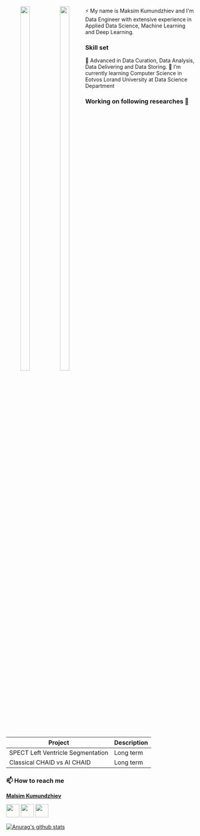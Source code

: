 <p style="float: left; font-size: 9pt; text-align: center; width: 20%; margin-right: 1%; margin-bottom: 0.5em;"><img src="https://i.pinimg.com/originals/90/1d/09/901d09f47be09180e2bc0861912b7109.gif" style="width: 50%"></p>
<p style="float: left; font-size: 9pt; text-align: center; width: 20%; margin-right: 1%; margin-bottom: 0.5em;"><img src="https://i.pinimg.com/originals/a4/8f/ad/a48fad9353198915b2e7aa798494a831.gif" style="width: 50%"></p>




:zap:
My name is Maksim Kumundzhiev and I'm Data Engineer with extensive experience in Applied Data Science, Machine Learning and Deep Learning.  

### Skill set
:space_invader: Advanced in Data Curation, Data Analysis, Data Delivering and Data Storing.
:school_satchel: I’m currently learning Computer Science in Eotvos Lorand University at Data Science Department

### Working on following researches 🔭 

Project      | Description
------------ | -------------
SPECT Left Ventricle Segmentation | Long term
Classical CHAID vs AI CHAID | Long term  

### 📫 How to reach me
**[Malsim Kumundzhiev](https://github.com/KumundzhievMaxim)**

[<img src="http://i.imgur.com/0o48UoR.png" width="35">](https://github.com/KumundzhievMaxim)             [<img src="https://i.imgur.com/0IdggSZ.png" width="35">](https://www.linkedin.com/in/maksim-kumundzhiev/)             [<img src="https://loading.io/s/icon/vzeour.svg" width="35">](https://www.kaggle.com/maximkumundzhiev) 

[![Anurag's github stats](https://github-readme-stats.vercel.app/api?username=KumundzhievMaxim&count_private=true&show_icons=true&theme=tokyonight)](https://github.com/anuraghazra/github-readme-stats)
